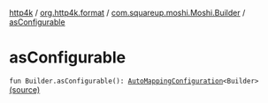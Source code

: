 [http4k](../../index.md) / [org.http4k.format](../index.md) / [com.squareup.moshi.Moshi.Builder](index.md) / [asConfigurable](./as-configurable.md)

# asConfigurable

`fun Builder.asConfigurable(): `[`AutoMappingConfiguration`](../-auto-mapping-configuration/index.md)`<Builder>` [(source)](https://github.com/http4k/http4k/blob/master/http4k-format-moshi/src/main/kotlin/org/http4k/format/internalMoshi.kt#L38)